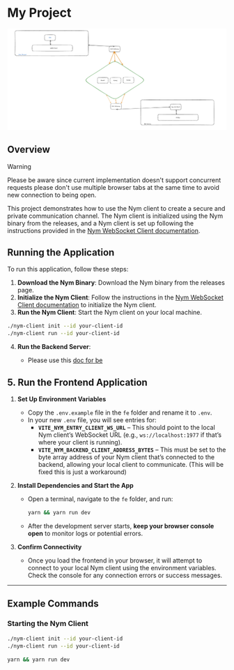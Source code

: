 # My Project

![Project Diagram](assets/structure.png)

## Overview

> [!Warning]
> Please be aware since current implementation doesn't support concurrent requests please don't use multiple browser tabs at the same time to avoid new connection to being open.

This project demonstrates how to use the Nym client to create a secure and private communication channel. The Nym client is initialized using the Nym binary from the releases, and a Nym client is set up following the instructions provided in the [Nym WebSocket Client documentation](https://nymtech.net/developers/clients/websocket-client.html).

## Running the Application

To run this application, follow these steps:

1. **Download the Nym Binary**: Download the Nym binary from the releases page.
2. **Initialize the Nym Client**: Follow the instructions in the [Nym WebSocket Client documentation](https://nymtech.net/developers/clients/websocket-client.html) to initialize the Nym client.
3. **Run the Nym Client**: Start the Nym client on your local machine.

```sh
./nym-client init --id your-client-id
./nym-client run --id your-client-id
```

4. **Run the Backend Server**:

   - Please use this [doc for be](https://github.com/amorfc/nym-transfer/tree/stable/be)

## 5. Run the Frontend Application

1. **Set Up Environment Variables**  
   - Copy the `.env.example` file in the `fe` folder and rename it to `.env`.  
   - In your new `.env` file, you will see entries for:
     - **`VITE_NYM_ENTRY_CLIENT_WS_URL`** – This should point to the local Nym client’s WebSocket URL (e.g., `ws://localhost:1977` if that’s where your client is running).  
     - **`VITE_NYM_BACKEND_CLIENT_ADDRESS_BYTES`** – This must be set to the byte array address of your Nym client that’s connected to the backend, allowing your local client to communicate. (This will be fixed this is just a workaround)

2. **Install Dependencies and Start the App**  
   - Open a terminal, navigate to the `fe` folder, and run:
     ```bash
     yarn && yarn run dev
     ```
   - After the development server starts, **keep your browser console open** to monitor logs or potential errors.

3. **Confirm Connectivity**  
   - Once you load the frontend in your browser, it will attempt to connect to your local Nym client using the environment variables. Check the console for any connection errors or success messages.

---

## Example Commands

### Starting the Nym Client

```sh
./nym-client init --id your-client-id
./nym-client run --id your-client-id
```
```bash
yarn && yarn run dev
```
